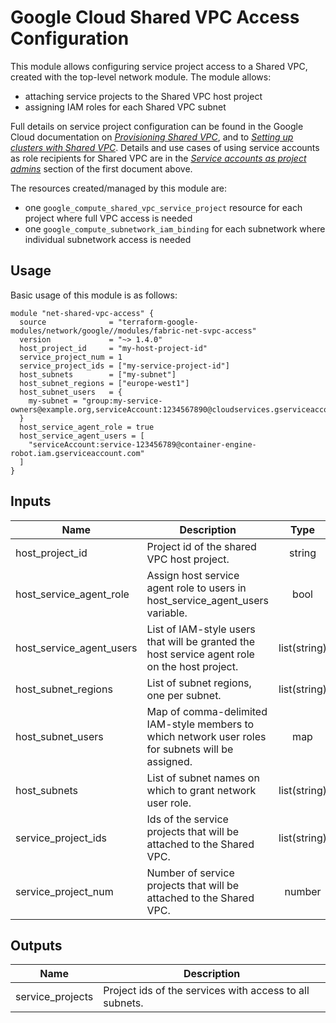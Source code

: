# Google Cloud Shared VPC Access Configuration

This module allows configuring service project access to a Shared VPC, created with the top-level network module. The module allows:

- attaching service projects to the Shared VPC host project
- assigning IAM roles for each Shared VPC subnet

Full details on service project configuration can be found in the Google Cloud documentation on *[Provisioning Shared VPC](https://cloud.google.com/vpc/docs/provisioning-shared-vpc)*, and to *[Setting up clusters with Shared VPC](https://cloud.google.com/kubernetes-engine/docs/how-to/cluster-shared-vpc)*. Details and use cases of using service accounts as role recipients for Shared VPC are in the *[Service accounts as project admins](https://cloud.google.com/vpc/docs/provisioning-shared-vpc#sa-as-spa)* section of the first document above.

The resources created/managed by this module are:

- one `google_compute_shared_vpc_service_project` resource for each project where full VPC access is needed
- one `google_compute_subnetwork_iam_binding` for each subnetwork where individual subnetwork access is needed

## Usage

Basic usage of this module is as follows:

```hcl
module "net-shared-vpc-access" {
  source              = "terraform-google-modules/network/google//modules/fabric-net-svpc-access"
  version             = "~> 1.4.0"
  host_project_id     = "my-host-project-id"
  service_project_num = 1
  service_project_ids = ["my-service-project-id"]
  host_subnets        = ["my-subnet"]
  host_subnet_regions = ["europe-west1"]
  host_subnet_users   = {
    my-subnet = "group:my-service-owners@example.org,serviceAccount:1234567890@cloudservices.gserviceaccount.com"
  }
  host_service_agent_role = true
  host_service_agent_users = [
    "serviceAccount:service-123456789@container-engine-robot.iam.gserviceaccount.com"
  ]
}
```

<!-- BEGINNING OF PRE-COMMIT-TERRAFORM DOCS HOOK -->
## Inputs

| Name | Description | Type | Default | Required |
|------|-------------|:----:|:-----:|:-----:|
| host\_project\_id | Project id of the shared VPC host project. | string | n/a | yes |
| host\_service\_agent\_role | Assign host service agent role to users in host_service_agent_users variable. | bool | `"false"` | no |
| host\_service\_agent\_users | List of IAM-style users that will be granted the host service agent role on the host project. | list(string) | `<list>` | no |
| host\_subnet\_regions | List of subnet regions, one per subnet. | list(string) | `<list>` | no |
| host\_subnet\_users | Map of comma-delimited IAM-style members to which network user roles for subnets will be assigned. | map | `<map>` | no |
| host\_subnets | List of subnet names on which to grant network user role. | list(string) | `<list>` | no |
| service\_project\_ids | Ids of the service projects that will be attached to the Shared VPC. | list(string) | n/a | yes |
| service\_project\_num | Number of service projects that will be attached to the Shared VPC. | number | `"0"` | no |

## Outputs

| Name | Description |
|------|-------------|
| service\_projects | Project ids of the services with access to all subnets. |

<!-- END OF PRE-COMMIT-TERRAFORM DOCS HOOK -->
